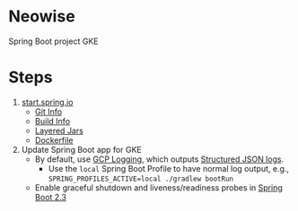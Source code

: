 # Neowise

Spring Boot project
GKE

# Steps

1. [start.spring.io](https://start.spring.io/#!type=gradle-project&language=kotlin&platformVersion=2.3.2.RELEASE&packaging=jar&jvmVersion=11&groupId=com.slalom&artifactId=neowise&name=neowise&description=Demo%20project%20for%20Spring%20Boot&packageName=com.slalom.neowise&dependencies=web,actuator,cloud-gcp)
    * [Git Info](https://docs.spring.io/spring-boot/docs/2.3.2.RELEASE/reference/html/howto.html#howto-git-info)
    * [Build Info](https://docs.spring.io/spring-boot/docs/2.3.2.RELEASE/gradle-plugin/reference/html/#integrating-with-actuator-build-info)
    * [Layered Jars](https://docs.spring.io/spring-boot/docs/2.3.2.RELEASE/gradle-plugin/reference/html/#packaging-layered-jars)
    * [Dockerfile](https://docs.spring.io/spring-boot/docs/2.3.2.RELEASE/reference/htmlsingle/#writing-the-dockerfile)
2.  Update Spring Boot app for GKE
    * By default, use [GCP Logging](https://cloud.spring.io/spring-cloud-static/spring-cloud-gcp/1.2.3.RELEASE/reference/html/#stackdriver-logging), which outputs [Structured JSON logs](https://cloud.google.com/logging/docs/structured-logging).
        * Use the `local` Spring Boot Profile to have normal log output, e.g., `SPRING_PROFILES_ACTIVE=local ./gradlew bootRun`
    * Enable graceful shutdown and liveness/readiness probes in [Spring Boot 2.3](https://spring.io/blog/2020/03/25/liveness-and-readiness-probes-with-spring-boot)

